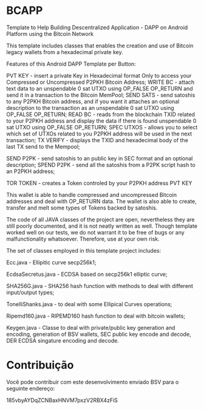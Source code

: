# BCAPP
Template to Help Building Descentralized Application - DAPP on Android Platform using the Bitcoin Network

This template includes classes that enables the creation and use of Bitcoin legacy wallets from a hexadecimal private key.

Features of this Android DAPP Template per Button:

PVT KEY - insert a private Key in Hexadecimal format Only to access your Compressed or Uncompressed P2PKH Bitcoin Address;
WRITE BC - attach text data to an unspendable 0 sat UTXO using OP_FALSE OP_RETURN and send it in a transaction to the Bitcoin MemPool;
SEND SATS - send satoshis to any P2PKH Bitcoin address, and if you want it attaches an optional description to the transaction as an unspendable 0 sat UTXO using OP_FALSE OP_RETURN;
READ BC - reads from the blockchain TXID related to your P2PKH address and display the data if there is found unspendable 0 sat UTXO using OP_FALSE OP_RETURN;
SPEC UTXOS - allows you to select which set of UTXOs related to you P2PKH address will be used in the next transaction; 
TX VERIFY - displays the TXID and hexadecimal body of the last TX send to the Mempool;

SEND P2PK - send satoshis to an public key in SEC format and an optional description;
SPEND P2PK - send all the satoshis from a P2PK script hash to an P2PKH address;

TOR TOKEN - creates a Token controled by your P2PKH address PVT KEY  




This wallet is able to handle compressed and uncompressed Bitcoin addresses and deal with OP_RETURN data.
The wallet is also able to create, transfer and melt some types of Tokens backed by satoshis.

The code of all JAVA classes of the project are open, nevertheless they are still poorly documented, and it is not neatly written as well.
Though template worked well on our tests, we do not warrant it to be free of bugs or any malfunctionality whatsoever. Therefore, use at your own risk.

The set of classes employed in this template project includes:

Ecc.java - Ellipitic curve secp256k1;

EcdsaSecretus.java - ECDSA based on secp256k1 elliptic curve;

SHA256G.java - SHA256 hash function with methods to deal with different input/output types;

TonelliShanks.java - to deal with some Ellipical Curves operations;

Ripemd160.java - RIPEMD160 hash function to deal with bitcoin wallets;

Keygen.java - Classe to deal with private/public key generation and encoding, generation of BSV wallets, SEC public key encode and decode, DER ECDSA singature encoding and decode.


# Contribuição

Você pode contribuir com este desenvolvimento enviado BSV para o seguinte endereço:

185vbyAYDqZCNBaxHNVM7pxzV2RBX4zFiS
